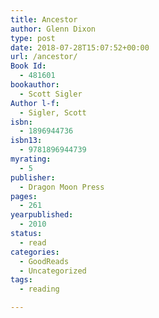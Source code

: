 ```yaml
---
title: Ancestor
author: Glenn Dixon
type: post
date: 2018-07-28T15:07:52+00:00
url: /ancestor/
Book Id:
  - 481601
bookauthor:
  - Scott Sigler
Author l-f:
  - Sigler, Scott
isbn:
  - 1896944736
isbn13:
  - 9781896944739
myrating:
  - 5
publisher:
  - Dragon Moon Press
pages:
  - 261
yearpublished:
  - 2010
status:
  - read
categories:
  - GoodReads
  - Uncategorized
tags:
  - reading

---
```

